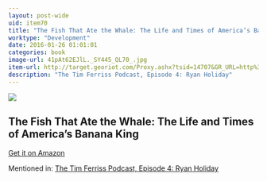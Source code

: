 ```yaml
---
layout: post-wide
uid: item70
title: "The Fish That Ate the Whale: The Life and Times of America’s Banana King"
worktype: "Development"
date: 2016-01-26 01:01:01
categories: book
image-url: 41pAt62EJlL._SY445_QL70_.jpg
item-url: http://target.georiot.com/Proxy.ashx?tsid=14707&GR_URL=http%3A%2F%2Fwww.amazon.com%2FFish-that-Ate-Whale-Americas-ebook%2Fdp%2FB0071VOLN8%2F
description: "The Tim Ferriss Podcast, Episode 4: Ryan Holiday"
---
```

<a href="http://target.georiot.com/Proxy.ashx?tsid=14707&GR_URL=http%3A%2F%2Fwww.amazon.com%2FFish-that-Ate-Whale-Americas-ebook%2Fdp%2FB0071VOLN8%2F" target="blank"><img src="../../../../img/thumbs/41pAt62EJlL._SY445_QL70_.jpg" class="prod-img"></a>
<h2>The Fish That Ate the Whale: The Life and Times of America’s Banana King</h2>
<p><a href="http://target.georiot.com/Proxy.ashx?tsid=14707&GR_URL=http%3A%2F%2Fwww.amazon.com%2FFish-that-Ate-Whale-Americas-ebook%2Fdp%2FB0071VOLN8%2F" target="blank">Get it on Amazon</a><p>
<p>Mentioned in: <a href="http://fourhourworkweek.com/2014/05/06/the-tim-ferriss-podcast-episode-4-ryan-holiday/comment-page-2/" target="blank">The Tim Ferriss Podcast, Episode 4: Ryan Holiday</a></p>
